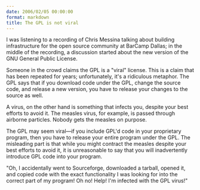 ```yaml
---
date: 2006/02/05 00:00:00
format: markdown
title: The GPL is not viral
---
```

I was listening to a recording of Chris Messina talking about building infrastructure for the open source community at BarCamp Dallas; in the middle of the recording, a discussion started about the new version of the GNU General Public License.

Someone in the crowd claims the GPL is a "viral" license. This is a claim that has been repeated for years; unfortunately, it's a ridiculous metaphor. The GPL says that if you download code under the GPL, change the source code, and release a new version, you have to release your changes to the source as well.

A virus, on the other hand is something that infects you, despite your best efforts to avoid it. The measles virus, for example, is passed through airborne particles. Nobody gets the measles on purpose.

The GPL may seem viral—if you include GPL'd code in your proprietary program, then you have to release your entire program under the GPL. The misleading part is that while you might contract the measles despite your best efforts to avoid it, it is unreasonable to say that you will inadvertently introduce GPL code into your program.

"Oh, I accidentally went to Sourceforge, downloaded a tarball, opened it, and copied code with the exact functionality I was looking for into the correct part of my program! Oh no! Help! I'm infected with the GPL virus!"
